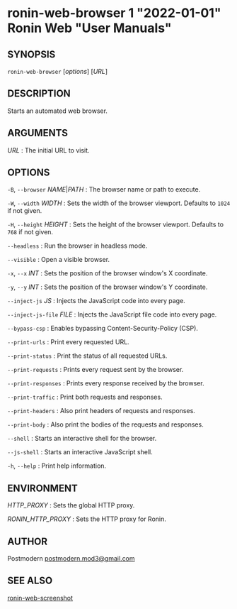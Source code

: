 # ronin-web-browser 1 "2022-01-01" Ronin Web "User Manuals"

## SYNOPSIS

`ronin-web-browser` [*options*] [*URL*]

## DESCRIPTION

Starts an automated web browser.

## ARGUMENTS

*URL*
: The initial URL to visit.

## OPTIONS

`-B`, `--browser` *NAME*\|*PATH*
: The browser name or path to execute.

`-W`, `--width` *WIDTH*
: Sets the width of the browser viewport. Defaults to `1024` if not given.

`-H`, `--height` *HEIGHT*
: Sets the height of the browser viewport. Defaults to `768` if not given.

`--headless`
: Run the browser in headless mode.

`--visible`
: Open a visible browser.

`-x`, `--x` *INT*
: Sets the position of the browser window's X coordinate.

`-y`, `--y` *INT*
: Sets the position of the browser window's Y coordinate.

`--inject-js` *JS*
: Injects the JavaScript code into every page.

`--inject-js-file` *FILE*
: Injects the JavaScript file code into every page.

`--bypass-csp`
: Enables bypassing Content-Security-Policy (CSP).

`--print-urls`
: Print every requested URL.

`--print-status`
: Print the status of all requested URLs.

`--print-requests`
: Prints every request sent by the browser.

`--print-responses`
: Prints every response received by the browser.

`--print-traffic`
: Print both requests and responses.

`--print-headers`
: Also print headers of requests and responses.

`--print-body`
: Also print the bodies of the requests and responses.

`--shell`
: Starts an interactive shell for the browser.

`--js-shell`
: Starts an interactive JavaScript shell.

`-h`, `--help`
: Print help information.

## ENVIRONMENT

*HTTP_PROXY*
: Sets the global HTTP proxy.

*RONIN_HTTP_PROXY*
: Sets the HTTP proxy for Ronin.

## AUTHOR

Postmodern <postmodern.mod3@gmail.com>

## SEE ALSO

[ronin-web-screenshot](ronin-web-screenshot.1.md)